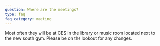 ```yaml
---
question: Where are the meetings?
type: faq
faq_category: meeting
---
```

Most often they will be at CES in the library or music room located next to the new south gym. Please be on the lookout for any changes.